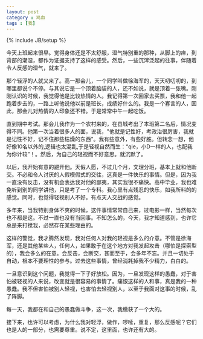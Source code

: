 ```yaml
---
layout: post
category : 鸡血
tags : [我]
---
```

{% include JB/setup %}

今天上班起来很早。觉得身体还是不太舒服，湿气特别重的那种，从脚上的痒，到背部的潮湿，都作为证据支持了这样的感受。然后，一些沉滓泛起的往事，伴随着令人反感的湿气，就来了。

那个轻浮的人就又来了。高一那会儿，一个同学叫做徐海军的，天天叨叨叨的，到哪里都说个不停。与其说它是一个顶着脑袋的人，还不如说，就是顶着一张嘴。刚刚认识的时候，我觉得他是比较热情的人。我记得第一次回家去买票，我和他一起跑着步去的，一路上听他说他以前是班长，成绩好什么的。我是一个寡言的人，因此，那会儿对热情的人印象还不错。于是常常中午一起吃饭。

直到期中考试。那会儿我作为一个农村来的，在县城考出了本班第二名后，情况变得不同。他第一次当着很多人的面，说我，"他就是记性好，考政治很厉害，我就是记性不好，记不住那些枯燥的东西"。我有些意外，有些好胜。但转念一想，他好像10名以外的,逻辑也太混乱,于是轻视自然而生：“qie，小D一样的人，也配我为你计较”！。然后，为自己的轻视而不好意思。就沉默了。

以后，我开始有意的避开他。天假人愿，不过几个月，文理分班，基本上就和他断交。不必和令人讨厌的人假模假式的交往，这真是一件快乐的事情。但是，因为我一直没有反击，没有机会表达我对他的鄙夷，其实我很不痛快。高中毕业，我也难免听到别的同学讲他，只是考了一个专科。我心里有点残忍的快乐，如我所料的的感觉。同时，也觉得轻视别人不好。有点天人交战的感觉。

多年来，当我特别身体不爽的时候，这件事情常常自己来，过电影一样，当然每次也不都是这。不过一直也没有当回事。不知怎么的，今天，我才知道感到，也许它总是来打搅我，必然存在某些理由的。

这样的警觉，我才腾然发现，我对任何人对我的轻视是多么的介意。不管是徐海军，还是其他某些人，任何人，如果敢于在这个地方对我发起攻击（哪怕是探索型的），我会多么的在意。会反击，会断交，甚而至于，会多年不忘。并且一切处于自动，根本不要理性的参与。过去这些事情，曾经消耗掉我不少精力，白白的。

一旦意识到这个问题，我觉得一下子好放松。因为，一旦发现这样的愚蠢，对于害怕被轻视的人来说，改变就是很容易的事情了。痛恨这样的人和事，真是我的一种愚蠢。我不但害怕被别人轻视，也害怕去轻视别人，以至于我面对这事的时候，乱了阵脚。

每一天，我都在和自己的愚蠢做斗争，这一次，我缴获了一个大的。

接下来，也许可以考虑，为什么我对轻浮，做作，啰嗦，重复，那么反感呢？它们也是人的一部分，也需要尊重。说不定，这里面，也许还有大的。

